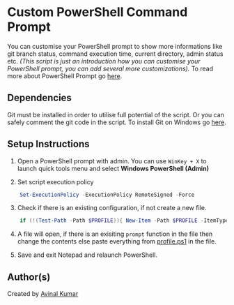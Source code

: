 # Custom PowerShell Command Prompt

You can customise your PowerShell prompt to show more informations like git branch status, command execution time, current directory, admin status etc. *(This script is just an introduction how you can customise your PowerShell prompt, you can add several more customizations).* To read more about PowerShell Prompt go [here](https://docs.microsoft.com/en-us/powershell/module/microsoft.powershell.core/about/about_prompts?view=powershell-7.1).

## Dependencies 

Git must be installed in order to utilise full potential of the script. Or you can safely comment the git code in the script. To install Git on Windows go [here](https://git-scm.com/download/win).

## Setup Instructions

1. Open a PowerShell prompt with admin. You can use `WinKey + X` to launch quick tools menu and select **Windows PowerShell (Admin)** 

2. Set script execution policy 

```powershell
    Set-ExecutionPolicy -ExecutionPolicy RemoteSigned -Force
```

3. Check if there is an existing configuration, if not create a new file.

```powershell
    if (!(Test-Path -Path $PROFILE)){ New-Item -Path $PROFILE -ItemType File } ; notepad $PROFILE
```

4. A file will open, if there is an exisiting `prompt` function in the file then change the contents else paste everything from [profile.ps1](profile.ps1) in the file.

5. Save and exit Notepad and relaunch PowerShell. 

## Author(s)

Created by [Avinal Kumar](https://github.com/avinal)

